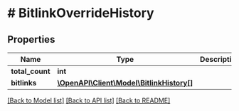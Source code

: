 # # BitlinkOverrideHistory

## Properties

Name | Type | Description | Notes
------------ | ------------- | ------------- | -------------
**total_count** | **int** |  | [optional]
**bitlinks** | [**\OpenAPI\Client\Model\BitlinkHistory[]**](BitlinkHistory.md) |  | [optional]

[[Back to Model list]](../../README.md#models) [[Back to API list]](../../README.md#endpoints) [[Back to README]](../../README.md)
